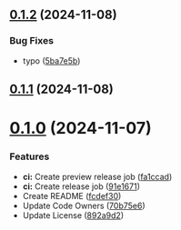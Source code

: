 ## [0.1.2](https://github.com/spaceandtimelabs/sxt-node-docs/compare/v0.1.1...v0.1.2) (2024-11-08)


### Bug Fixes

* typo ([5ba7e5b](https://github.com/spaceandtimelabs/sxt-node-docs/commit/5ba7e5bfc672dad1315e894cc78b13b3522380b2))



## [0.1.1](https://github.com/spaceandtimelabs/sxt-node-docs/compare/v0.1.0...v0.1.1) (2024-11-08)



# [0.1.0](https://github.com/spaceandtimelabs/sxt-node-docs/compare/fa1ccad18ff1f329dc28732eb879b7beab09fda6...v0.1.0) (2024-11-07)


### Features

* **ci:** Create preview release job ([fa1ccad](https://github.com/spaceandtimelabs/sxt-node-docs/commit/fa1ccad18ff1f329dc28732eb879b7beab09fda6))
* **ci:** Create release job ([91e1671](https://github.com/spaceandtimelabs/sxt-node-docs/commit/91e1671763d8a0fb41d8f0c4a0749ba3ad663780))
* Create README ([fcdef30](https://github.com/spaceandtimelabs/sxt-node-docs/commit/fcdef306425b9acf9491312f36136710199f2836))
* Update Code Owners ([70b75e6](https://github.com/spaceandtimelabs/sxt-node-docs/commit/70b75e6d563625cdb636ac45ed0d49351185494b))
* Update License ([892a9d2](https://github.com/spaceandtimelabs/sxt-node-docs/commit/892a9d2c3122ad228494902b18fca8f6df74fd70))



